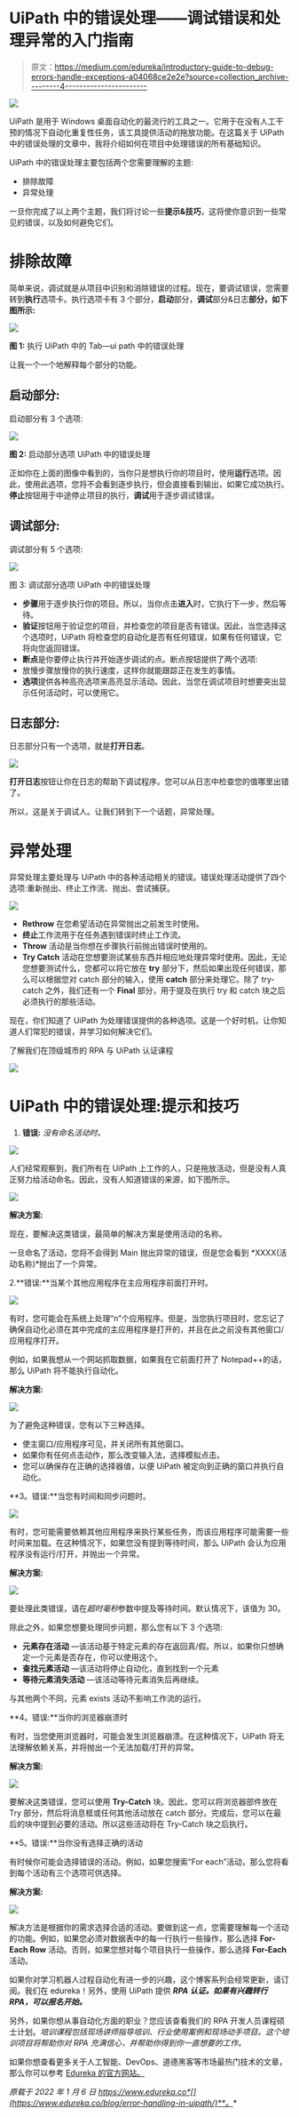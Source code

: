 # UiPath 中的错误处理——调试错误和处理异常的入门指南

> 原文：<https://medium.com/edureka/introductory-guide-to-debug-errors-handle-exceptions-a04068ce2e2e?source=collection_archive---------4----------------------->

![](img/c0374cd5dd30ad926c58d9bb539324a9.png)

UiPath 是用于 Windows 桌面自动化的最流行的工具之一。它用于在没有人工干预的情况下自动化重复性任务，该工具提供活动的拖放功能。在这篇关于 UiPath 中的错误处理的文章中，我将介绍如何在项目中处理错误的所有基础知识。

UiPath 中的错误处理主要包括两个您需要理解的主题:

*   排除故障
*   异常处理

一旦你完成了以上两个主题，我们将讨论一些**提示&技巧**，这将使你意识到一些常见的错误，以及如何避免它们。

# 排除故障

简单来说，调试就是从项目中识别和消除错误的过程。现在，要调试错误，您需要转到**执行**选项卡。执行选项卡有 3 个部分，**启动**部分，**调试**部分&日志**部分，如下图所示:**

![](img/b0b7ad8a7d29e398a99b4afc6de508ac.png)

**图 1:** 执行 UiPath 中的 Tab—ui path 中的错误处理

让我一个一个地解释每个部分的功能。

## 启动部分:

启动部分有 3 个选项:

![](img/ed062388a822dc68e2cda03da2a76f9f.png)

**图 2:** 启动部分选项 UiPath 中的错误处理

正如你在上面的图像中看到的，当你只是想执行你的项目时，使用**运行**选项。因此，使用此选项，您将不会看到逐步执行，但会直接看到输出，如果它成功执行。**停止**按钮用于中途停止项目的执行，**调试**用于逐步调试错误。

## 调试部分:

调试部分有 5 个选项:

![](img/1b23ea0b328993587f2b56bdeacdc4c3.png)

图 3: 调试部分选项 UiPath 中的错误处理

*   **步骤**用于逐步执行你的项目。所以，当你点击**进入**时，它执行下一步，然后等待。
*   **验证**按钮用于验证您的项目，并检查您的项目是否有错误。因此，当您选择这个选项时，UiPath 将检查您的自动化是否有任何错误，如果有任何错误，它将向您返回错误。
*   **断点**是你要停止执行并开始逐步调试的点。断点按钮提供了两个选项:
*   放慢步骤放慢你的执行速度，这样你就能跟踪正在发生的事情。
*   **选项**提供各种高亮选项来高亮显示活动。因此，当您在调试项目时想要突出显示任何活动时，可以使用它。

## 日志部分:

日志部分只有一个选项，就是**打开日志**。

![](img/2143538e421b74ba40cdbaf6886745f8.png)

**打开日志**按钮让你在日志的帮助下调试程序。您可以从日志中检查您的值哪里出错了。

所以，这是关于调试人。让我们转到下一个话题，异常处理。

# 异常处理

异常处理主要处理与 UiPath 中的各种活动相关的错误。错误处理活动提供了四个选项:重新抛出、终止工作流、抛出、尝试捕获。

![](img/183f17744cc2b9dc5274ef04f86e0a11.png)

*   **Rethrow** 在您希望活动在异常抛出之前发生时使用。
*   **终止**工作流用于在任务遇到错误时终止工作流。
*   **Throw** 活动是当你想在步骤执行前抛出错误时使用的。
*   **Try Catch** 活动在您想要测试某些东西并相应地处理异常时使用。因此，无论您想要测试什么，您都可以将它放在 **try** 部分下，然后如果出现任何错误，那么可以根据您对 catch 部分的输入，使用 **catch** 部分来处理它。除了 try-catch 之外，我们还有一个 **Final** 部分，用于提及在执行 try 和 catch 块之后必须执行的那些活动。

现在，你们知道了 UiPath 为处理错误提供的各种选项。这是一个好时机，让你知道人们常犯的错误，并学习如何解决它们。

了解我们在顶级城市的 RPA 与 UiPath 认证课程

![](img/3fbe135f3ec7cfb10e459b084ea09e6c.png)

# UiPath 中的错误处理:提示和技巧

1.  **错误:** *没有命名活动时。*

![](img/53be19630275c5a59790ff3f16c0aa16.png)

人们经常观察到，我们所有在 UiPath 上工作的人，只是拖放活动，但是没有人真正努力给活动命名。因此，没有人知道错误的来源，如下图所示。

![](img/a695be10bf0adf070d84556738767293.png)

**解决方案:**

现在，要解决这类错误，最简单的解决方案是使用活动的名称。

一旦命名了活动，您将不会得到 Main 抛出异常的错误，但是您会看到 *XXXX(活动名称)*抛出了一个异常。

2.**错误:**当某个其他应用程序在主应用程序前面打开时。

![](img/53be19630275c5a59790ff3f16c0aa16.png)

有时，您可能会在系统上处理“n”个应用程序。但是，当您执行项目时，您忘记了确保自动化必须在其中完成的主应用程序是打开的，并且在此之前没有其他窗口/应用程序打开。

例如，如果我想从一个网站抓取数据，如果我在它前面打开了 Notepad++的话，那么 UiPath 将不能执行自动化。

**解决方案:**

![](img/7c1e1a607d3091305738f1fe8c65c09f.png)

为了避免这种错误，您有以下三种选择。

*   使主窗口/应用程序可见，并关闭所有其他窗口。
*   如果你有任何点击动作，那么改变输入法，选择模拟点击。
*   您可以确保存在正确的选择器值，以便 UiPath 被定向到正确的窗口并执行自动化。

**3。错误:**当您有时间和同步问题时。

![](img/53be19630275c5a59790ff3f16c0aa16.png)

有时，您可能需要依赖其他应用程序来执行某些任务，而该应用程序可能需要一些时间来加载。在这种情况下，如果您没有提到等待时间，那么 UiPath 会认为应用程序没有运行/打开，并抛出一个异常。

**解决方案:**

![](img/684d9bab5914bdf11fa63796b20dc79a.png)

要处理此类错误，请在*超时毫秒*参数中提及等待时间。默认情况下，该值为 30。

除此之外，如果您想要处理同步问题，那么您有以下 3 个选项:

*   **元素存在活动** —该活动基于特定元素的存在返回真/假。所以，如果你只想确定一个元素是否存在，你可以使用这个。
*   **查找元素活动** —该活动将停止自动化，直到找到一个元素
*   **等待元素消失活动** —该活动等待元素消失后再继续。

与其他两个不同，元素 exists 活动不影响工作流的运行。

**4。错误:**当你的浏览器崩溃时

有时，当您使用浏览器时，可能会发生浏览器崩溃。在这种情况下，UiPath 将无法理解依赖关系，并将抛出一个无法加载/打开的异常。

**解决方案:**

![](img/eae135fd0acba930dffaee7e8d71048b.png)

要解决这类错误，您可以使用 **Try-Catch** 块。因此，您可以将浏览器部件放在 Try 部分，然后将消息框或任何其他活动放在 catch 部分。完成后，您可以在最后的块中提到必要的活动。所以这些活动将在 Try-Catch 块之后执行。

**5。错误:**当你没有选择正确的活动

有时候你可能会选择错误的活动。例如，如果您搜索“For each”活动，那么您将看到每个活动有三个选项可供选择。

**解决方案:**

![](img/8f8a957d021d644be412601b8e50845a.png)

解决方法是根据你的需求选择合适的活动。要做到这一点，您需要理解每一个活动的功能。例如，如果您必须对数据表中的每一行执行一些操作，那么选择 **For-Each Row** 活动。否则，如果您想对每个项目执行一些操作，那么选择 **For-Each** 活动。

如果你对学习机器人过程自动化有进一步的兴趣，这个博客系列会经常更新，请订阅。我们在 edureka！另外，使用 UiPath 提供 ***RPA 认证。如果有兴趣转行 RPA，可以报名开始。***

另外，如果你想从事自动化方面的职业？您应该查看我们的 RPA 开发人员课程硕士计划。*培训课程包括现场讲师指导培训、行业使用案例和现场动手项目。这个培训项目将帮助你对 RPA 充满信心，并帮助你得到你一直想要的工作。*

如果你想查看更多关于人工智能、DevOps、道德黑客等市场最热门技术的文章，那么你可以参考 [Edureka 的官方网站。](https://www.edureka.co/blog/?utm_source=medium&utm_medium=content-link&utm_campaign=error-handling-in-uipath)

*原载于 2022 年 1 月 6 日 https://www.edureka.co*[](https://www.edureka.co/blog/error-handling-in-uipath/)**。**